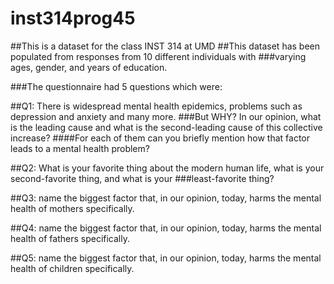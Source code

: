 # inst314prog45
##This is a dataset for the class INST 314 at UMD 
##This dataset has been populated from responses from 10 different individuals with 
###varying ages, gender, and years of education.

###The questionnaire had 5 questions which were: 

##Q1: There is widespread mental health epidemics, problems such as depression and anxiety and many more. 
###But WHY? In our opinion, what is the leading cause and what is the second-leading cause of this collective increase? 
####For each of them can you briefly mention how that factor leads to a mental health problem?

##Q2: What is your favorite thing about the modern human life, what is your second-favorite thing, and what is your 
###least-favorite thing?

##Q3: name the biggest factor that, in our opinion, today, harms the mental health of mothers specifically.

##Q4: name the biggest factor that, in our opinion, today, harms the mental health of fathers specifically. 

##Q5: name the biggest factor that, in our opinion, today, harms the mental health of children specifically.
